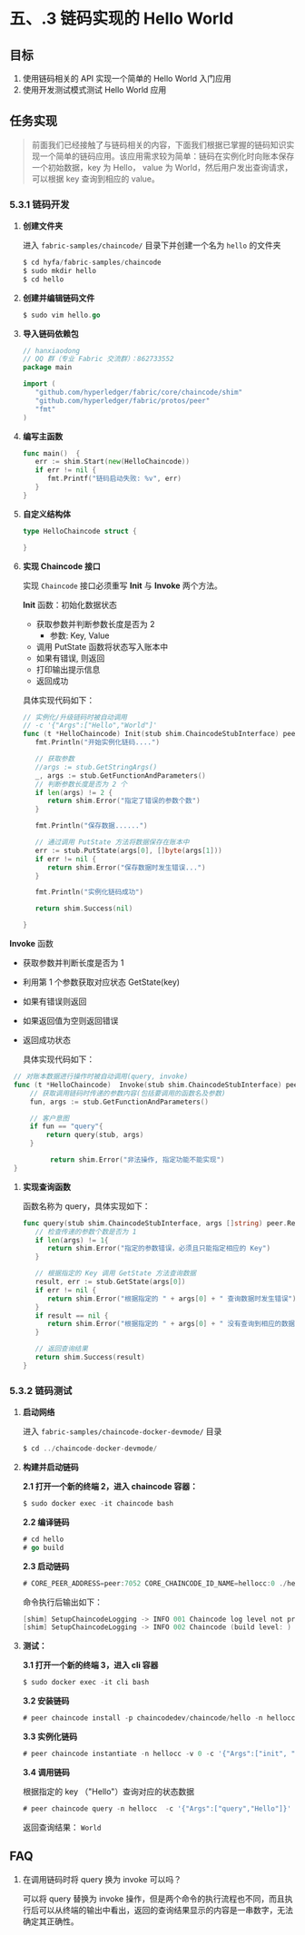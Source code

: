 # 五、.3 链码实现的 Hello World

## 目标

1.  使用链码相关的 API 实现一个简单的 Hello World 入门应用
2.  使用开发测试模式测试 Hello World 应用

## 任务实现

> 前面我们已经接触了与链码相关的内容，下面我们根据已掌握的链码知识实现一个简单的链码应用。该应用需求较为简单：链码在实例化时向账本保存一个初始数据，key 为 Hello， value 为 World，然后用户发出查询请求，可以根据 key 查询到相应的 value。

### 5.3.1 链码开发

1.  **创建文件夹**

    进入 `fabric-samples/chaincode/` 目录下并创建一个名为 `hello` 的文件夹

    ```go
    $ cd hyfa/fabric-samples/chaincode
    $ sudo mkdir hello
    $ cd hello 
    ```

2.  **创建并编辑链码文件**

    ```go
    $ sudo vim hello.go 
    ```

3.  **导入链码依赖包**

    ```go
    // hanxiaodong
    // QQ 群（专业 Fabric 交流群）：862733552
    package main

    import (
       "github.com/hyperledger/fabric/core/chaincode/shim"
       "github.com/hyperledger/fabric/protos/peer"
       "fmt"
    ) 
    ```

4.  **编写主函数**

    ```go
    func main()  {
       err := shim.Start(new(HelloChaincode))
       if err != nil {
          fmt.Printf("链码启动失败: %v", err)
       }
    } 
    ```

5.  **自定义结构体**

    ```go
    type HelloChaincode struct {

    } 
    ```

6.  **实现 Chaincode 接口**

    实现 `Chaincode` 接口必须重写 **Init** 与 **Invoke** 两个方法。

    **Init** 函数：初始化数据状态

    *   获取参数并判断参数长度是否为 2
        *   参数: Key, Value
    *   调用 PutState 函数将状态写入账本中
    *   如果有错误, 则返回
    *   打印输出提示信息
    *   返回成功

    具体实现代码如下：

    ```go
    // 实例化/升级链码时被自动调用
    // -c '{"Args":["Hello","World"]'
    func (t *HelloChaincode) Init(stub shim.ChaincodeStubInterface) peer.Response  {
       fmt.Println("开始实例化链码....")

       // 获取参数
       //args := stub.GetStringArgs()
       _, args := stub.GetFunctionAndParameters()
       // 判断参数长度是否为 2 个
       if len(args) != 2 {
          return shim.Error("指定了错误的参数个数")
       }

       fmt.Println("保存数据......")

       // 通过调用 PutState 方法将数据保存在账本中
       err := stub.PutState(args[0], []byte(args[1]))
       if err != nil {
          return shim.Error("保存数据时发生错误...")
       }

       fmt.Println("实例化链码成功")

       return shim.Success(nil)

    } 
    ```

**Invoke** 函数

*   获取参数并判断长度是否为 1

*   利用第 1 个参数获取对应状态 GetState(key)

*   如果有错误则返回

*   如果返回值为空则返回错误

*   返回成功状态

    具体实现代码如下：

```go
 // 对账本数据进行操作时被自动调用(query, invoke)
 func (t *HelloChaincode)  Invoke(stub shim.ChaincodeStubInterface) peer.Response  {
     // 获取调用链码时传递的参数内容(包括要调用的函数名及参数)
     fun, args := stub.GetFunctionAndParameters()

     // 客户意图
     if fun == "query"{
         return query(stub, args)
     }

          return shim.Error("非法操作, 指定功能不能实现")
 } 
```

1.  **实现查询函数**

    函数名称为 query，具体实现如下：

    ```go
    func query(stub shim.ChaincodeStubInterface, args []string) peer.Response {
       // 检查传递的参数个数是否为 1
       if len(args) != 1{
          return shim.Error("指定的参数错误，必须且只能指定相应的 Key")
       }

       // 根据指定的 Key 调用 GetState 方法查询数据
       result, err := stub.GetState(args[0])
       if err != nil {
          return shim.Error("根据指定的 " + args[0] + " 查询数据时发生错误")
       }
       if result == nil {
          return shim.Error("根据指定的 " + args[0] + " 没有查询到相应的数据")
       }

       // 返回查询结果
       return shim.Success(result)
    } 
    ```

### 5.3.2 链码测试

1.  **启动网络**

    进入 `fabric-samples/chaincode-docker-devmode/` 目录

    ```go
    $ cd ../chaincode-docker-devmode/ 
    ```

2.  **构建并启动链码**

    **2.1 打开一个新的终端 2，进入 chaincode 容器：**

    ```go
    $ sudo docker exec -it chaincode bash 
    ```

    **2.2 编译链码**

    ```go
    # cd hello
    # go build 
    ```

    **2.3 启动链码**

    ```go
    # CORE_PEER_ADDRESS=peer:7052 CORE_CHAINCODE_ID_NAME=hellocc:0 ./hello 
    ```

    命令执行后输出如下：

    ```go
    [shim] SetupChaincodeLogging -> INFO 001 Chaincode log level not provided; defaulting to: INFO
    [shim] SetupChaincodeLogging -> INFO 002 Chaincode (build level: ) starting up ... 
    ```

3.  **测试：**

    **3.1 打开一个新的终端 3，进入 cli 容器**

    ```go
    $ sudo docker exec -it cli bash 
    ```

    **3.2 安装链码**

    ```go
    # peer chaincode install -p chaincodedev/chaincode/hello -n hellocc -v 0 
    ```

    **3.3 实例化链码**

    ```go
    # peer chaincode instantiate -n hellocc -v 0 -c '{"Args":["init", "Hello","World"]}' -C myc 
    ```

    **3.4 调用链码**

    根据指定的 key （"Hello"）查询对应的状态数据

    ```go
    # peer chaincode query -n hellocc  -c '{"Args":["query","Hello"]}' -C myc 
    ```

    返回查询结果： `World`

## FAQ

1.  在调用链码时将 query 换为 invoke 可以吗？

    可以将 query 替换为 invoke 操作，但是两个命令的执行流程也不同，而且执行后可以从终端的输出中看出，返回的查询结果显示的内容是一串数字，无法确定其正确性。